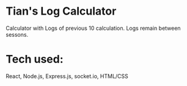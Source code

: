 # Tian's Log Calculator
Calculator with Logs of previous 10 calculation. Logs remain between sessons.

# Tech used:
React, Node.js, Express.js, socket.io, HTML/CSS